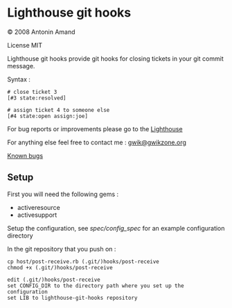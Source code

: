# Lighthouse git hooks

© 2008 Antonin Amand

License MIT

Lighthouse git hooks provide git hooks for closing tickets in your git commit message.

Syntax :

	# close ticket 3
	[#3 state:resolved]
	
	# assign ticket 4 to someone else
	[#4 state:open assign:joe]


For bug reports or improvements please go to the
[Lighthouse](http://gwikzone.lighthouseapp.com/projects/13833-lighthouse-git-hooks)

For anything else feel free to contact me : gwik@gwikzone.org

[Known bugs](http://gwikzone.lighthouseapp.com/projects/13833/milestones/14257-bugs)

## Setup

First you will need the following gems :

- activeresource
- activesupport

Setup the configuration, see *spec/config_spec* for an example configuration directory

In the git repository that you push on :

	cp host/post-receive.rb (.git/)hooks/post-receive
	chmod +x (.git/)hooks/post-receive
	
	edit (.git/)hooks/post-receive
	set CONFIG_DIR to the directory path where you set up the configuration
	set LIB to lighthouse-git-hooks repository
